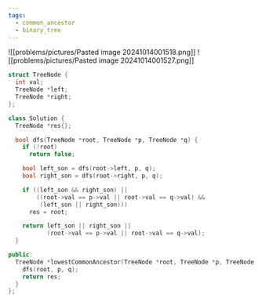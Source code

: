 ```yaml
---
tags:
  - common_ancestor
  - binary_tree
---
```

![[problems/pictures/Pasted image 20241014001518.png]]
![[problems/pictures/Pasted image 20241014001527.png]]



```c++
struct TreeNode {
  int val;
  TreeNode *left;
  TreeNode *right;
};

class Solution {
  TreeNode *res{};

  bool dfs(TreeNode *root, TreeNode *p, TreeNode *q) {
    if (!root)
      return false;

    bool left_son = dfs(root->left, p, q);
    bool right_son = dfs(root->right, p, q);

    if ((left_son && right_son) ||
        ((root->val == p->val || root->val == q->val) &&
         (left_son || right_son)))
      res = root;

    return left_son || right_son ||
           (root->val == p->val || root->val == q->val);
  }

public:
  TreeNode *lowestCommonAncestor(TreeNode *root, TreeNode *p, TreeNode *q) {
    dfs(root, p, q);
    return res;
  }
};
```